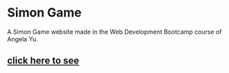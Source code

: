 # Simon Game
A Simon Game  website  made in the Web Development Bootcamp course of Angela Yu.
## [click here to see](https://guilherme-galvao-souza.github.io/simonGame/)
